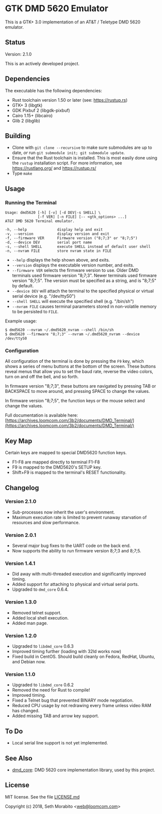 # GTK DMD 5620 Emulator

This is a GTK+ 3.0 implementation of an AT&T / Teletype DMD 5620 emulator.

## Status

Version: 2.1.0

This is an actively developed project.

## Dependencies

The executable has the following dependencies:

* Rust toolchain version 1.50 or later (see: https://rustup.rs)
* GTK+ 3 (libgtk)
* GDK Pixbuf 2 (libgdk-pixbuf)
* Cairo 1.15+ (libcairo)
* Glib 2 (libglib)

## Building

- Clone with `git clone --recursive` to make sure submodules are up to date,
  *or* run `git submodule init; git submodule update`.
- Ensure that the Rust toolchain is installed. This is most easily done using
  the `rustup` installation script. For more information, see
  https://rustlang.org/ and https://rustup.rs/
- Type `make`

## Usage

### Running the Terminal

```
Usage: dmd5620 [-h] [-v] [-d DEV|-s SHELL] \
               [-f VER] [-n FILE] [-- <gtk_options> ...]
AT&T DMD 5620 Terminal emulator.

-h, --help              display help and exit
-v, --version           display version and exit
-f, --firmware VER      Firmware version ("8;7;3" or "8;7;5")
-d, --device DEV        serial port name
-s, --shell SHELL       execute SHELL instead of default user shell
-n, --nvram FILE        store nvram state in FILE
```

- `--help` displays the help shown above, and exits.
- `--version` displays the executable version number, and exits.
- `--firmware VER` selects the firmware version to use. Older DMD
   terminals used firmware version "8;7;3". Newer terminals used firmware
   version "8;7;5". The version must be specified as a string, and is
   "8;7;5" by default.
- `--device DEV` will attach the terminal to the specified physical or 
   virtual serial device (e.g. "/dev/ttyS0")
- `--shell SHELL` will execute the specified shell (e.g. "/bin/sh")
- `--nvram FILE` causes terminal parameters stored in non-volatile memory
   to be persisted to `FILE`.

Example usage:

```
$ dmd5620 --nvram ~/.dmd5620_nvram --shell /bin/sh
$ dmd5620 --firmware "8;7;3" --nvram ~/.dmd5620_nvram --device /dev/ttyS0
```

### Configuration

All configuration of the terminal is done by pressing the `F9` key, which shows
a series of menu buttons at the bottom of the screen. These buttons reveal
menus that allow you to set the baud rate, reverse the video colors, turn on
and off the bell, and so forth.

In firmware version "8;7;3", these buttons are navigated by pressing TAB or
BACKSPACE to move around, and pressing SPACE to change the values.

In firmware version "8;7;5", the function keys or the mouse select and change
the values.

Full documentation is available here: [https://archives.loomcom.com/3b2/documents/DMD_Terminal/](https://archives.loomcom.com/3b2/documents/DMD_Terminal/)


## Key Map

Certain keys are mapped to special DMD5620 function keys.

* F1-F8 are mapped directly to terminal F1-F8
* F9 is mapped to the DMD5620's SETUP key.
* Shift+F9 is mapped to the terminal's RESET functionality.

## Changelog

### Version 2.1.0

* Sub-processes now inherit the user's environment.
* Maximum execution rate is limited to prevent runaway starvation of
  resources and slow performance.
  
### Version 2.0.1

* Several major bug fixes to the UART code on the back end.
* Now supports the ability to run firmware version 8;7;3 and 8;7;5.

### Version 1.4.1

* Did away with multi-threaded execution and significantly improved timing.
* Added support for attaching to physical and virtual serial ports.
* Upgraded to `dmd_core` 0.6.4.

### Version 1.3.0

* Removed telnet support.
* Added local shell execution.
* Added man page.

### Version 1.2.0

* Upgraded to `libdmd_core` 0.6.3
* Improved timing further (loading with 32ld works now)
* Fixed build in CentOS. Should build cleanly on Fedora,
  RedHat, Ubuntu, and Debian now.

### Version 1.1.0

* Upgraded to `libdmd_core` 0.6.2
* Removed the need for Rust to compile!
* Improved timing.
* Fixed a Telnet bug that prevented BINARY mode negotiation.
* Reduced CPU usage by not redrawing every frame unless
  video RAM has changed.
* Added missing TAB and arrow key support.

## To Do

- Local serial line support is not yet implemented.

## See Also

* [dmd_core](https://github.com/sethm/dmd_core): DMD 5620 core
  implementation library, used by this project.

## License

MIT license. See the file [LICENSE.md](LICENSE.md)

Copyright (c) 2018, Seth Morabito &lt;web@loomcom.com&gt;
